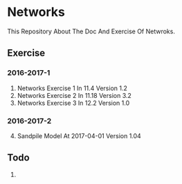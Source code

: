 # Networks #

This Repository About The Doc And Exercise Of Netwroks.

## Exercise ##

### 2016-2017-1
1. Networks Exercise 1 In 11.4 Version 1.2
2. Networks Exercise 2 In 11.18 Version 3.2
3. Networks Exercise 3 In 12.2 Version 1.0

### 2016-2017-2
4. Sandpile Model At 2017-04-01 Version 1.04

## Todo

1. 
